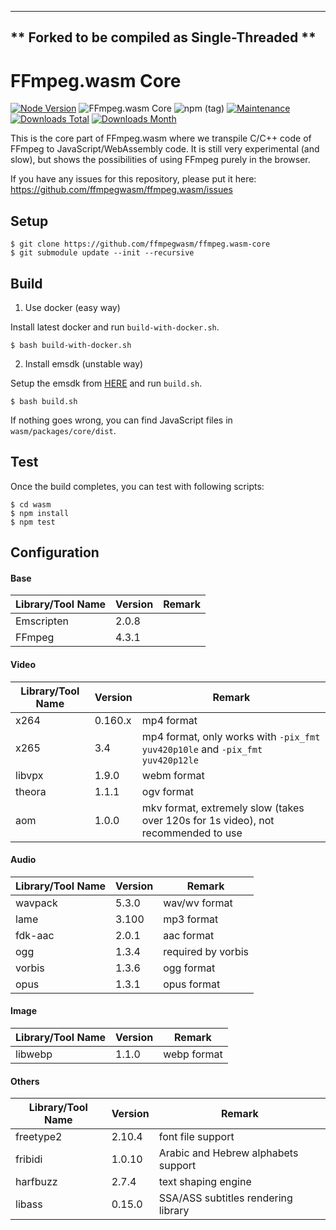 ----------------------------------------------
** Forked to be compiled as Single-Threaded **
----------------------------------------------

FFmpeg.wasm Core
================

[![Node Version](https://img.shields.io/node/v/@ffmpeg/ffmpeg.svg)](https://img.shields.io/node/v/@ffmpeg/ffmpeg.svg)
![FFmpeg.wasm Core](https://github.com/ffmpegwasm/ffmpeg.wasm-core/workflows/FFmpeg.wasm/badge.svg?branch=n4.3.1-wasm)
![npm (tag)](https://img.shields.io/npm/v/@ffmpeg/core/latest)
[![Maintenance](https://img.shields.io/badge/Maintained%3F-yes-green.svg)](https://github.com/ffmpegwasm/ffmpeg.wasm-core/graphs/commit-activity)
[![Downloads Total](https://img.shields.io/npm/dt/@ffmpeg/core.svg)](https://www.npmjs.com/package/@ffmpeg/core)
[![Downloads Month](https://img.shields.io/npm/dm/@ffmpeg/core.svg)](https://www.npmjs.com/package/@ffmpeg/core)

This is the core part of FFmpeg.wasm where we transpile C/C++ code of FFmpeg to JavaScript/WebAssembly code. It is still very experimental (and slow), but shows the possibilities of using FFmpeg purely in the browser.

If you have any issues for this repository, please put it here: https://github.com/ffmpegwasm/ffmpeg.wasm/issues

## Setup

```
$ git clone https://github.com/ffmpegwasm/ffmpeg.wasm-core
$ git submodule update --init --recursive
```

## Build

1. Use docker (easy way)

Install latest docker and run `build-with-docker.sh`.

```
$ bash build-with-docker.sh
```

2. Install emsdk (unstable way)

Setup the emsdk from [HERE](https://emscripten.org/docs/getting_started/downloads.html) and run `build.sh`.

```
$ bash build.sh
```

If nothing goes wrong, you can find JavaScript files in `wasm/packages/core/dist`.

## Test

Once the build completes, you can test with following scripts:

```
$ cd wasm
$ npm install
$ npm test
```

## Configuration

#### Base

| Library/Tool Name | Version | Remark |
| ----------------- | ------- | ------ |
| Emscripten | 2.0.8 | |
| FFmpeg | 4.3.1 | |

#### Video

| Library/Tool Name | Version | Remark |
| ----------------- | ------- | ------ |
| x264 | 0.160.x | mp4 format |
| x265 | 3.4 | mp4 format, only works with `-pix_fmt yuv420p10le` and `-pix_fmt yuv420p12le` |
| libvpx | 1.9.0 | webm format |
| theora | 1.1.1 | ogv format |
| aom | 1.0.0 | mkv format, extremely slow (takes over 120s for 1s video), not recommended to use |

#### Audio

| Library/Tool Name | Version | Remark |
| ----------------- | ------- | ------ |
| wavpack | 5.3.0 | wav/wv format |
| lame | 3.100 | mp3 format |
| fdk-aac | 2.0.1 | aac format |
| ogg | 1.3.4 | required by vorbis |
| vorbis | 1.3.6 | ogg format |
| opus | 1.3.1 | opus format |

#### Image

| Library/Tool Name | Version | Remark |
| ----------------- | ------- | ------ |
| libwebp | 1.1.0 | webp format |

#### Others

| Library/Tool Name | Version | Remark |
| ----------------- | ------- | ------ |
| freetype2 | 2.10.4 | font file support |
| fribidi | 1.0.10 | Arabic and Hebrew alphabets support |
| harfbuzz | 2.7.4 | text shaping engine |
| libass | 0.15.0 | SSA/ASS subtitles rendering library |
